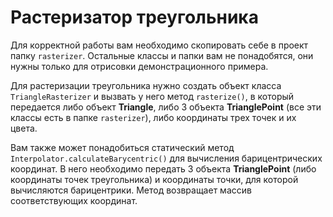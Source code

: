 # Растеризатор треугольника
Для корректной работы вам необходимо скопировать себе в проект папку `rasterizer`.
Остальные классы и папки вам не понадобятся, они нужны только для отрисовки демонстрационного примера.

Для растеризации треугольника нужно создать объект класса `TriangleRasterizer` и вызвать у него метод `rasterize()`, 
в который передается либо объект **Triangle**, либо 3 объекта **TrianglePoint** (все эти классы 
есть в папке `rasterizer`), либо координаты трех точек и их цвета.

Вам также может понадобиться статический метод `Interpolator.calculateBarycentric()` для вычисления барицентрических 
координат. В него необходимо передать 3 объекта **TrianglePoint** (либо координаты точек
треугольника) и координаты точки, для которой вычисляются барицентрики. Метод возвращает массив соответствующих 
координат.